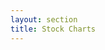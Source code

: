 ```yaml
---
layout: section
title: Stock Charts
---
```


<script src="{{ site.baseurl }}/chapter06/stocks/js/lib/stockcharts.js"></script>

<div>
    <style>
        .axis path, line{
            fill: none;
            stroke: #222;
            shape-rendering: crispEdges;
        }

        .axis text {
            font-size: 11px;
        }

        .stock-area {
            fill: #ddd;
            stroke: #aaa;
            stroke-width: 1;
        }

        .brush rect {
            fill: #204a87;
            stroke: #bbb;
            stroke-width: 0.5;
            stroke-opacity: 0.4;
            fill-opacity: 0.2;
        }
    </style>
</div>


## Stock Title Chart

<div id="chart01"></div>

<script>
    // Create and configure the chart
    var titleChart = stockTitleChart()
        .title(function(d) { return d.symbol + ' ' + d.name; });

    // Select the container element, bind the dataset and invoke the chart
    d3.select('div#chart01')
        .data([{symbol: 'AAPL', name: 'Apple Inc.'}])
        .call(titleChart);
</script>

## Stock Area Chart: Selecting the Time Interval

<div id="chart02"></div>

<script>
    var contextAreaChart = stockAreaChart()
        .height(60)
        .value(function(d) { return +d.price; })
        .yaxis(false)
        .brushListener(function(extent) {
            console.log(extent);
        });

    d3.json('{{ site.baseurl }}/data/stocks.json', function(error, json) {

        if (error) { return error; }

        var stock = json.data[0];

        d3.select('div#chart02')
            .data([stock.values])
            .call(contextAreaChart);
    });
</script>


## Stock Area Chart: Time Extent

<div id="chart03"></div>

<script>
    var detailAreaChart = stockAreaChart()
        .value(function(d) { return +d.price; })
        .brush(false);

    d3.json('{{ site.baseurl }}/data/stocks.json', function(error, json) {

        if (error) { return error; }

        var data = json.data[0].values,
            from = new Date(data[20].date),
            to = new Date(data[100].date);

        detailAreaChart.timeExtent([from, to]);

        d3.select('div#chart03')
            .data([data])
            .call(detailAreaChart);
    });
</script>

